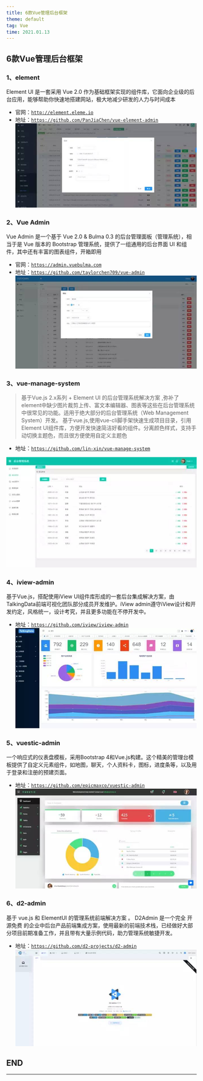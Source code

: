 ```yaml
---
title: 6款Vue管理后台框架
theme: default
tag: Vue
time: 2021.01.13
---
```


## 6款Vue管理后台框架

### 1、element

Element UI 是一套采用 Vue 2.0 作为基础框架实现的组件库，它面向企业级的后台应用，能够帮助你快速地搭建网站，极大地减少研发的人力与时间成本

* 官网：[`http://element.eleme.io`](http://element.eleme.io)
* 地址：[`https://github.com/PanJiaChen/vue-element-admin`](https://github.com/PanJiaChen/vue-element-admin)
![image](assets/20210113/微信图片_20220525115320.jpg)

### 2、Vue Admin

Vue Admin 是一个基于 Vue 2.0 & Bulma 0.3 的后台管理面板（管理系统），相当于是 Vue 版本的 Bootstrap 管理系统，提供了一组通用的后台界面 UI 和组件，其中还有丰富的图表组件，开箱即用

* 官网：[`https://admin.vuebulma.com`](https://admin.vuebulma.com)
* 地址：[`https://github.com/taylorchen709/vue-admin`](https://github.com/taylorchen709/vue-admin)
![image](assets/20210113/微信图片_20220525115850.jpg)

### 3、vue-manage-system

>基于Vue.js 2.x系列 + Element UI 的后台管理系统解决方案 ,弥补了element中缺少图片裁剪上传、富文本编辑器、图表等这些在后台管理系统中很常见的功能。适用于绝大部分的后台管理系统（Web Management System）开发。
>基于vue.js,使用vue-cli脚手架快速生成项目目录，引用Element UI组件库，方便开发快速简洁好看的组件。分离颜色样式，支持手动切换主题色，而且很方便使用自定义主题色

* 地址：[`https://github.com/lin-xin/vue-manage-system`](https://github.com/lin-xin/vue-manage-system)

![image](assets/20210113/微信图片_20220525120034.jpg)

### 4、iview-admin

基于Vue.js，搭配使用iView UI组件库形成的一套后台集成解决方案，由TalkingData前端可视化团队部分成员开发维护。iView admin遵守iView设计和开发约定，风格统一，设计考究，并且更多功能在不停开发中。

* 地址：[`https://github.com/iview/iview-admin`](https://github.com/iview/iview-admin)
![image](assets/20210113/微信图片_20220525120130.jpg)

### 5、vuestic-admin

一个响应式的仪表盘模板，采用Bootstrap 4和Vue.js构建。这个精美的管理台模板提供了自定义元素组件，如地图，聊天，个人资料卡，图标，进度条等，以及用于登录和注册的预建页面。

* 地址：[`https://github.com/epicmaxco/vuestic-admin`](https://github.com/epicmaxco/vuestic-admin)
![image](assets/20210113/微信图片_20220525120327.jpg)

### 6、d2-admin

基于 vue.js 和 ElementUI 的管理系统前端解决方案 。
D2Admin 是一个完全 开源免费 的企业中后台产品前端集成方案，使用最新的前端技术栈，已经做好大部分项目前期准备工作，并且带有大量示例代码，助力管理系统敏捷开发。

* 地址：[`https://github.com/d2-projects/d2-admin`](https://github.com/d2-projects/d2-admin)
![image](assets/20210113/微信图片_20220525120415.jpg)

## END

---
